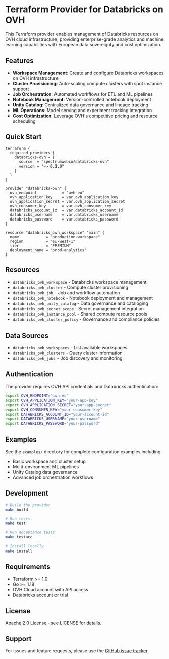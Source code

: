 # Terraform Provider for Databricks on OVH

This Terraform provider enables management of Databricks resources on OVH cloud infrastructure, providing enterprise-grade analytics and machine learning capabilities with European data sovereignty and cost optimization.

## Features

- **Workspace Management**: Create and configure Databricks workspaces on OVH infrastructure
- **Cluster Provisioning**: Auto-scaling compute clusters with spot instance support
- **Job Orchestration**: Automated workflows for ETL and ML pipelines
- **Notebook Management**: Version-controlled notebook deployment
- **Unity Catalog**: Centralized data governance and lineage tracking
- **ML Operations**: Model serving and experiment tracking integration
- **Cost Optimization**: Leverage OVH's competitive pricing and resource scheduling

## Quick Start

```hcl
terraform {
  required_providers {
    databricks-ovh = {
      source  = "spectrumwebco/databricks-ovh"
      version = "~> 0.1.0"
    }
  }
}

provider "databricks-ovh" {
  ovh_endpoint           = "ovh-eu"
  ovh_application_key    = var.ovh_application_key
  ovh_application_secret = var.ovh_application_secret
  ovh_consumer_key       = var.ovh_consumer_key
  databricks_account_id  = var.databricks_account_id
  databricks_username    = var.databricks_username
  databricks_password    = var.databricks_password
}

resource "databricks_ovh_workspace" "main" {
  name            = "production-workspace"
  region          = "eu-west-1"
  tier            = "PREMIUM"
  deployment_name = "prod-analytics"
}
```

## Resources

- `databricks_ovh_workspace` - Databricks workspace management
- `databricks_ovh_cluster` - Compute cluster provisioning
- `databricks_ovh_job` - Job and workflow automation
- `databricks_ovh_notebook` - Notebook deployment and management
- `databricks_ovh_unity_catalog` - Data governance and cataloging
- `databricks_ovh_secret_scope` - Secret management integration
- `databricks_ovh_instance_pool` - Shared compute resource pools
- `databricks_ovh_cluster_policy` - Governance and compliance policies

## Data Sources

- `databricks_ovh_workspaces` - List available workspaces
- `databricks_ovh_clusters` - Query cluster information
- `databricks_ovh_jobs` - Job discovery and monitoring

## Authentication

The provider requires OVH API credentials and Databricks authentication:

```bash
export OVH_ENDPOINT="ovh-eu"
export OVH_APPLICATION_KEY="your-app-key"
export OVH_APPLICATION_SECRET="your-app-secret"
export OVH_CONSUMER_KEY="your-consumer-key"
export DATABRICKS_ACCOUNT_ID="your-account-id"
export DATABRICKS_USERNAME="your-username"
export DATABRICKS_PASSWORD="your-password"
```

## Examples

See the `examples/` directory for complete configuration examples including:

- Basic workspace and cluster setup
- Multi-environment ML pipelines
- Unity Catalog data governance
- Advanced job orchestration workflows

## Development

```bash
# Build the provider
make build

# Run tests
make test

# Run acceptance tests
make testacc

# Install locally
make install
```

## Requirements

- Terraform >= 1.0
- Go >= 1.18
- OVH Cloud account with API access
- Databricks account or trial

## License

Apache 2.0 License - see [LICENSE](LICENSE) for details.

## Support

For issues and feature requests, please use the [GitHub issue tracker](https://github.com/spectrumwebco/terraform-provider-databricks-ovh/issues).
